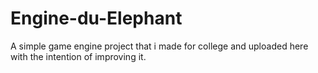 Engine-du-Elephant
==================

A simple game engine project that i made for college and uploaded here with the intention of improving it.
